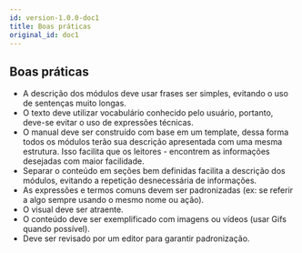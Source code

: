 ```yaml
---
id: version-1.0.0-doc1
title: Boas práticas
original_id: doc1
---
```


## Boas práticas

- A descrição dos módulos deve usar frases ser simples, evitando o uso de sentenças muito longas.
- O texto deve utilizar vocabulário conhecido pelo usuário, portanto, deve-se evitar o uso de expressões técnicas.
- O manual deve ser construído com base em um template, dessa forma todos os módulos terão sua descrição apresentada com uma mesma estrutura. Isso facilita que os leitores - encontrem as informações desejadas com maior facilidade.
- Separar o conteúdo em seções bem definidas facilita a descrição dos módulos, evitando a repetição desnecessária de informações.
- As expressões e termos comuns devem ser padronizadas (ex: se referir a algo sempre usando o mesmo nome ou ação).
- O visual deve ser atraente.
- O conteúdo deve ser exemplificado com imagens ou vídeos (usar Gifs quando possível).
- Deve ser revisado por um editor para garantir padronização.
